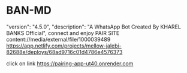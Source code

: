 # BAN-MD
  "version": "4.5.0",
  "description": "A WhatsApp Bot Created By KHAREL BANKS  Official",
  connect and enjoy
  PAIR SITE
content://media/external/file/1000039489
https://app.netlify.com/projects/mellow-jalebi-82688e/deploys/68ad9716c01d4786e4576373

click on link 
https://pairing-app-ut40.onrender.com
